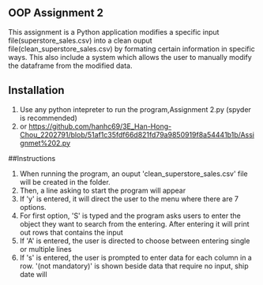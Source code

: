 ## OOP Assignment 2

This assignment is a Python application modifies a specific input file(superstore_sales.csv) into a clean ouput file(clean_superstore_sales.csv) by formating certain information in specific ways. This also include a system which allows the user to manually modify the dataframe from the modified data.

## Installation
1. Use any python intepreter to run the program,Assignment 2.py (spyder is recommended)
2. or https://github.com/hanhc69/3E_Han-Hong-Chou_2202791/blob/51af1c35fdf66d821fd79a9850919f8a54441b1b/Assignmet%202.py

##Instructions
1. When running the program, an ouput 'clean_superstore_sales.csv' file will be created in the folder.
2. Then, a line asking to start the program will appear
3. If 'y' is entered, it will direct the user to the menu where there are 7 options.
4. For first option, 'S' is typed and the program asks users to enter the object they want to search from the entering. After entering it will print out rows that contains the input
5. If 'A' is entered, the user is directed to choose between entering single or multiple lines
6. If 's' is entered, the user is prompted to enter data for each column in a row. '(not mandatory)' is shown beside data that require no input, ship date will  


